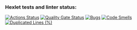 ### Hexlet tests and linter status:

[![Actions Status](https://github.com/AnnaChekina/java-project-61/actions/workflows/hexlet-check.yml/badge.svg)](https://github.com/AnnaChekina/java-project-61/actions)
[![Quality Gate Status](https://sonarcloud.io/api/project_badges/measure?project=AnnaChekina_java-project-61&metric=alert_status)](https://sonarcloud.io/summary/new_code?id=AnnaChekina_java-project-61)
[![Bugs](https://sonarcloud.io/api/project_badges/measure?project=AnnaChekina_java-project-61&metric=bugs)](https://sonarcloud.io/summary/new_code?id=AnnaChekina_java-project-61)
[![Code Smells](https://sonarcloud.io/api/project_badges/measure?project=AnnaChekina_java-project-61&metric=code_smells)](https://sonarcloud.io/summary/new_code?id=AnnaChekina_java-project-61)
[![Duplicated Lines (%)](https://sonarcloud.io/api/project_badges/measure?project=AnnaChekina_java-project-61&metric=duplicated_lines_density)](https://sonarcloud.io/summary/new_code?id=AnnaChekina_java-project-61)
